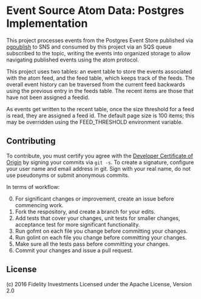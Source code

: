# Event Source Atom Data: Postgres Implementation 

This project processes events from the Postgres Event Store published via
[pgpublish](https://github.com/xtracdev/pgpublish) to SNS and 
consumed by this project via an SQS queue subscribed to the topic, 
writing the events 
into organized storage to allow navigating published events using 
the atom protocol.

This project uses two tables: an event table to store the events associated 
with the atom feed, and the feed table, which keeps track of the feeds. 
The overall event history can be traversed from the current feed 
backwards using the previous entry in the feeds table. The recent items 
are those that have not been assigned a feedid.

As events get written to the recent table, once the size threshold for 
a feed is read, they are assigned a feed id. The default page size is 
100 items; this may be overridden using the FEED_THRESHOLD 
environment variable.

## Contributing

To contribute, you must certify you agree with the [Developer Certificate of Origin](http://developercertificate.org/)
by signing your commits via `git -s`. To create a signature, configure your user name and email address in git.
Sign with your real name, do not use pseudonyms or submit anonymous commits.


In terms of workflow:

0. For significant changes or improvement, create an issue before commencing work.
1. Fork the respository, and create a branch for your edits.
2. Add tests that cover your changes, unit tests for smaller changes, acceptance test
for more significant functionality.
3. Run gofmt on each file you change before committing your changes.
4. Run golint on each file you change before committing your changes.
5. Make sure all the tests pass before committing your changes.
6. Commit your changes and issue a pull request.

## License

(c) 2016 Fidelity Investments
Licensed under the Apache License, Version 2.0
